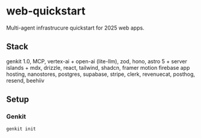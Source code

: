 # web-quickstart

Multi-agent infrastrucure quickstart for 2025 web apps.

## Stack

genkit 1.0, MCP, vertex-ai + open-ai (lite-llm), zod, hono,
astro 5 + server islands + mdx, drizzle,
react, tailwind, shadcn, framer motion
firebase app hosting,
nanostores,
postgres, supabase,
stripe, clerk, revenuecat, posthog, resend, beehiiv

## Setup

### Genkit

```
genkit init
```
